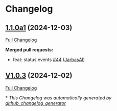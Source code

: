 # Changelog

## [1.1.0a1](https://github.com/OpenVoiceOS/ovos-PHAL-plugin-system/tree/1.1.0a1) (2024-12-03)

[Full Changelog](https://github.com/OpenVoiceOS/ovos-PHAL-plugin-system/compare/V1.0.3...1.1.0a1)

**Merged pull requests:**

- feat: status events [\#44](https://github.com/OpenVoiceOS/ovos-PHAL-plugin-system/pull/44) ([JarbasAl](https://github.com/JarbasAl))

## [V1.0.3](https://github.com/OpenVoiceOS/ovos-PHAL-plugin-system/tree/V1.0.3) (2024-12-02)

[Full Changelog](https://github.com/OpenVoiceOS/ovos-PHAL-plugin-system/compare/1.0.3...V1.0.3)



\* *This Changelog was automatically generated by [github_changelog_generator](https://github.com/github-changelog-generator/github-changelog-generator)*
